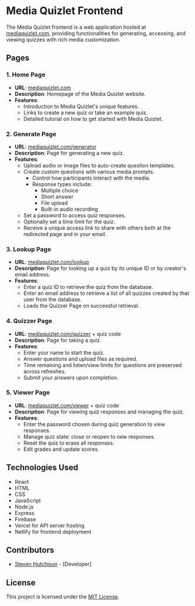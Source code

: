 # Media Quizlet Frontend

The Media Quizlet frontend is a web application hosted at [mediaquizlet.com](https://www.mediaquizlet.com/), providing functionalities for generating, accessing, and viewing quizzes with rich media customization.

## Pages

### 1. Home Page

- **URL**: [mediaquizlet.com](https://www.mediaquizlet.com/)
- **Description**: Homepage of the Media Quizlet website.
- **Features**:
  - Introduction to Media Quizlet's unique features.
  - Links to create a new quiz or take an example quiz.
  - Detailed tutorial on how to get started with Media Quizlet.

### 2. Generate Page

- **URL**: [mediaquizlet.com/generator](https://www.mediaquizlet.com/generator)
- **Description**: Page for generating a new quiz.
- **Features**:
  - Upload audio or image files to auto-create question templates.
  - Create custom questions with various media prompts.
    - Control how participants interact with the media.
    - Response types include:
      - Multiple choice
      - Short answer
      - File upload
      - Built-in audio recording
  - Set a password to access quiz responses.
  - Optionally set a time limit for the quiz.
  - Receive a unique access link to share with others both at the redirected page and in your email.

### 3. Lookup Page

- **URL**: [mediaquizlet.com/lookup](https://www.mediaquizlet.com/lookup)
- **Description**: Page for looking up a quiz by its unique ID or by creator's email address.
- **Features**:
  - Enter a quiz ID to retrieve the quiz from the database.
  - Enter an email address to retrieve a list of all quizzes created by that user from the database.
  - Loads the Quizzer Page on successful retrieval.

### 4. Quizzer Page

- **URL**: [mediaquizlet.com/quizzer](https://www.mediaquizlet.com/quizzer) + quiz code
- **Description**: Page for taking a quiz.
- **Features**:
  - Enter your name to start the quiz.
  - Answer questions and upload files as required.
  - Time remaining and listen/view limits for questions are preserved across refreshes.
  - Submit your answers upon completion.

### 5. Viewer Page

- **URL**: [mediaquizlet.com/viewer](https://www.mediaquizlet.com/viewer) + quiz code
- **Description**: Page for viewing quiz responses and managing the quiz.
- **Features**:
  - Enter the password chosen during quiz generation to view responses.
  - Manage quiz state: close or reopen to new responses.
  - Reset the quiz to erase all responses.
  - Edit grades and update scores.

## Technologies Used

- React
- HTML
- CSS
- JavaScript
- Node.js
- Express
- Firebase
- Vercel for API server hosting
- Netlify for frontend deployment

## Contributors

- [Steven Hutchison](https://github.com/hutchison-s) - [Developer]

## License

This project is licensed under the [MIT License](LICENSE).
